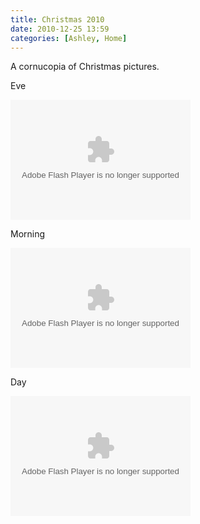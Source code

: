 ```yaml
---
title: Christmas 2010
date: 2010-12-25 13:59
categories: [Ashley, Home]
---
```

<p>A cornucopia of Christmas pictures.</p>  <p>Eve</p>  <p><embed type="application/x-shockwave-flash" src="http://picasaweb.google.com/s/c/bin/slideshow.swf" width="288" height="192" flashvars="host=picasaweb.google.com&amp;hl=en_US&amp;feat=flashalbum&amp;RGB=0x000000&amp;feed=http%3A%2F%2Fpicasaweb.google.com%2Fdata%2Ffeed%2Fapi%2Fuser%2Fwyseguys%2Falbumid%2F5555030460886204689%3Falt%3Drss%26kind%3Dphoto%26authkey%3DGv1sRgCIiyq4jcsbLgMQ%26hl%3Den_US" pluginspage="http://www.macromedia.com/go/getflashplayer" /></p>  <p>Morning</p>  <p><embed type="application/x-shockwave-flash" src="http://picasaweb.google.com/s/c/bin/slideshow.swf" width="288" height="192" flashvars="host=picasaweb.google.com&amp;hl=en_US&amp;feat=flashalbum&amp;RGB=0x000000&amp;feed=http%3A%2F%2Fpicasaweb.google.com%2Fdata%2Ffeed%2Fapi%2Fuser%2Fwyseguys%2Falbumid%2F5555030523847986001%3Falt%3Drss%26kind%3Dphoto%26authkey%3DGv1sRgCMqEkYul-IyGNQ%26hl%3Den_US" pluginspage="http://www.macromedia.com/go/getflashplayer" /></p>  <p>Day</p>  <p><embed type="application/x-shockwave-flash" src="http://picasaweb.google.com/s/c/bin/slideshow.swf" width="288" height="192" flashvars="host=picasaweb.google.com&amp;hl=en_US&amp;feat=flashalbum&amp;RGB=0x000000&amp;feed=http%3A%2F%2Fpicasaweb.google.com%2Fdata%2Ffeed%2Fapi%2Fuser%2Fwyseguys%2Falbumid%2F5568060568214393137%3Falt%3Drss%26kind%3Dphoto%26authkey%3DGv1sRgCIvF2u-A3P31NA%26hl%3Den_US" pluginspage="http://www.macromedia.com/go/getflashplayer" /></p>
